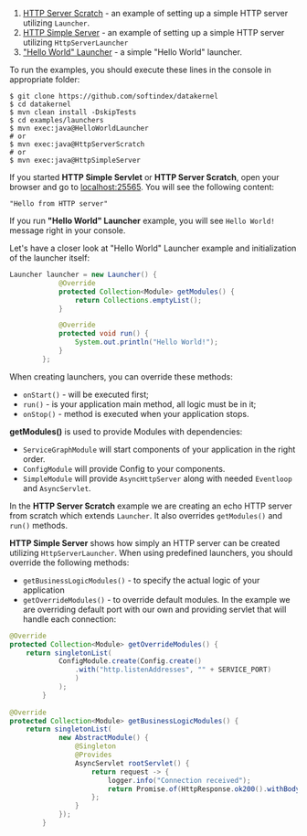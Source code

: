 1. [HTTP Server Scratch](https://github.com/softindex/datakernel/blob/master/examples/launchers/src/main/java/io/datakernel/examples/HttpServerScratch.java) - 
an example of setting up a simple HTTP server utilizing `Launcher`.
2. [HTTP Simple Server](https://github.com/softindex/datakernel/blob/master/examples/launchers/src/main/java/io/datakernel/examples/HttpSimpleServer.java) - 
an example of setting up a simple HTTP server utilizing `HttpServerLauncher`
3. ["Hello World" Launcher](https://github.com/softindex/datakernel/blob/master/examples/launchers/src/main/java/io/datakernel/examples/HelloWorldLauncher.java) - 
a simple "Hello World" launcher.

To run the examples, you should execute these lines in the console in appropriate folder:
```
$ git clone https://github.com/softindex/datakernel
$ cd datakernel
$ mvn clean install -DskipTests
$ cd examples/launchers
$ mvn exec:java@HelloWorldLauncher
# or 
$ mvn exec:java@HttpServerScratch
# or 
$ mvn exec:java@HttpSimpleServer
```

If you started **HTTP Simple Servlet** or **HTTP Server Scratch**, open your browser and go to [localhost:25565](localhost:25565). 
You will see the following content:
```
"Hello from HTTP server" 
```
If you run **"Hello World" Launcher** example, you will see `Hello World!` message right in your console.

Let's have a closer look at "Hello World" Launcher example and initialization of the launcher itself:
```java
Launcher launcher = new Launcher() {
			@Override
			protected Collection<Module> getModules() {
				return Collections.emptyList();
			}

			@Override
			protected void run() {
				System.out.println("Hello World!");
			}
		};
```

When creating launchers, you can override these methods:
* `onStart()` - will be executed first;
* `run()` - is your application main method, all logic must be in it;
* `onStop()` - method is executed when your application stops.

**getModules()** is used to provide Modules with dependencies:
* `ServiceGraphModule` will start components of your application in the right order.
* `ConfigModule` will provide Config to your components.
* `SimpleModule` will provide `AsyncHttpServer` along with needed `Eventloop` and `AsyncServlet`.

In the **HTTP Server Scratch** example we are creating an echo HTTP server from scratch which extends `Launcher`. It also 
overrides `getModules()` and `run()` methods.

**HTTP Simple Server** shows how simply an HTTP server can be created utilizing `HttpServerLauncher`. When using predefined 
launchers, you should override the following methods:
* `getBusinessLogicModules()` - to specify the actual logic of your application
* `getOverrideModules()` - to override default modules.
In the example we are overriding default port with our own and providing servlet that will handle each connection:
```java
@Override
protected Collection<Module> getOverrideModules() {
	return singletonList(
			ConfigModule.create(Config.create()
			    .with("http.listenAddresses", "" + SERVICE_PORT)
				)
			);
        }
        
@Override
protected Collection<Module> getBusinessLogicModules() {
	return singletonList(
			new AbstractModule() {
				@Singleton
				@Provides
				AsyncServlet rootServlet() {
					return request -> {
						logger.info("Connection received");
						return Promise.of(HttpResponse.ok200().withBody(encodeAscii("Hello from HTTP server")));
					};
				}
			});
        }
```

